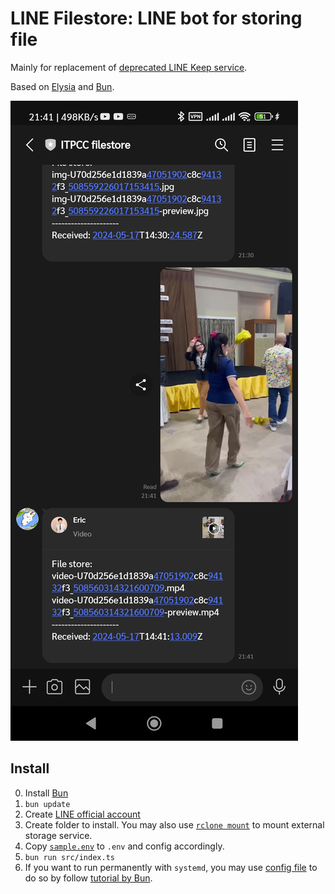 # LINE Filestore: LINE bot for storing file

Mainly for replacement of [deprecated LINE Keep service](https://www.blognone.com/node/139545).

Based on [Elysia](https://elysiajs.com/?uwu=true) and [Bun](https://bun.sh).

![Screenshot of Line bot](res/sample.jpg)

## Install

0. Install [Bun](https://bun.sh/docs/installation)
1. `bun update`
2. Create [LINE official account](https://developers.line.biz/en/docs/messaging-api/overview/)
3. Create folder to install. You may also use
   [`rclone mount`](https://rclone.org/commands/rclone_mount/) to mount external storage service.
4. Copy [`sample.env`](./sample.env) to `.env` and config accordingly.
5. `bun run src/index.ts`
6. If you want to run permanently with `systemd`, you may use
   [config file](./line-filestore.service) to do so by follow
   [tutorial by Bun](https://bun.sh/guides/ecosystem/systemd).
